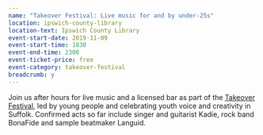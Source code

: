 ```yaml
---
name: "Takeover Festival: Live music for and by under-25s"
location: ipswich-county-library
location-text: Ipswich County Library
event-start-date: 2019-11-09
event-start-time: 1830
event-end-time: 2300
event-ticket-price: free
event-category: takeover-festival
breadcrumb: y
---
```


Join us after hours for live music and a licensed bar as part of the [Takeover Festival](/bloc/events/takeover-festival/), led by young people and celebrating youth voice and creativity in Suffolk. Confirmed acts so far include singer and guitarist Kadie, rock band BonaFide and sample beatmaker Languid.
